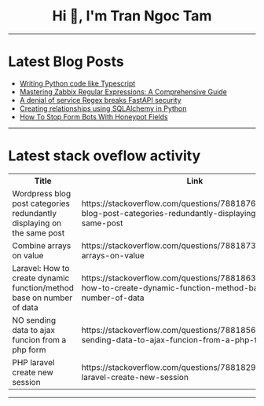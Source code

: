 <h1 align="center">Hi 👋, I'm Tran Ngoc Tam</h1>

---

# Latest Blog Posts 
<!-- BLOG-POST-LIST:START -->
- [Writing Python code like Typescript](https://dev.to/bimaadi/writing-python-code-like-typescript-1le)
- [Mastering Zabbix Regular Expressions: A Comprehensive Guide](https://dev.to/fernandomullerjr/mastering-zabbix-regular-expressions-a-comprehensive-guide-105k)
- [A denial of service Regex breaks FastAPI security](https://dev.to/snyk/a-denial-of-service-regex-breaks-fastapi-security-2d22)
- [Creating relationships using SQLAlchemy in Python](https://dev.to/spencer_adler_880da14d230/creating-relationships-using-sqlalchemy-in-python-572f)
- [How To Stop Form Bots With Honeypot Fields](https://dev.to/jeffbuildstech/how-to-stop-form-bots-with-honeypot-fields-8od)
<!-- BLOG-POST-LIST:END -->

---

# Latest stack oveflow activity
<table>
  <tr><th>Title</th><th>Link</th></tr>
  <!-- STACKOVERFLOW:START --><tr><td>Wordpress blog post categories redundantly displaying on the same post</td><td>https://stackoverflow.com/questions/78818763/wordpress-blog-post-categories-redundantly-displaying-on-the-same-post</td></tr><tr><td>Combine arrays on value</td><td>https://stackoverflow.com/questions/78818732/combine-arrays-on-value</td></tr><tr><td>Laravel: How to create dynamic function/method base on number of data</td><td>https://stackoverflow.com/questions/78818635/laravel-how-to-create-dynamic-function-method-base-on-number-of-data</td></tr><tr><td>NO sending data to ajax funcion from a php form</td><td>https://stackoverflow.com/questions/78818564/no-sending-data-to-ajax-funcion-from-a-php-form</td></tr><tr><td>PHP laravel create new session</td><td>https://stackoverflow.com/questions/78818291/php-laravel-create-new-session</td></tr><!-- STACKOVERFLOW:END -->
</table>

---


